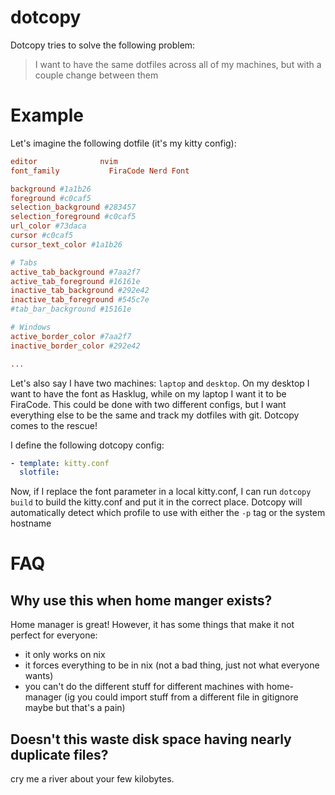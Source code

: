 # dotcopy

Dotcopy tries to solve the following problem:

> I want to have the same dotfiles across all of my machines, but with a couple change between them

# Example

Let's imagine the following dotfile (it's my kitty config):

```conf
editor              nvim
font_family 	      FiraCode Nerd Font

background #1a1b26
foreground #c0caf5
selection_background #283457
selection_foreground #c0caf5
url_color #73daca
cursor #c0caf5
cursor_text_color #1a1b26

# Tabs
active_tab_background #7aa2f7
active_tab_foreground #16161e
inactive_tab_background #292e42
inactive_tab_foreground #545c7e
#tab_bar_background #15161e

# Windows
active_border_color #7aa2f7
inactive_border_color #292e42

...
```

Let's also say I have two machines: `laptop` and `desktop`. On my desktop I want to have the font as Hasklug, while on my laptop I want it to be FiraCode. This could be done with two different configs, but I want everything else to be the same and track my dotfiles with git. Dotcopy comes to the rescue!

I define the following dotcopy config:

```yaml
- template: kitty.conf
  slotfile:
```

Now, if I replace the font parameter in a local kitty.conf, I can run `dotcopy build` to build the kitty.conf and put it in the correct place. Dotcopy will automatically detect which profile to use with either the `-p` tag or the system hostname

# FAQ

## Why use this when home manger exists?

Home manager is great! However, it has some things that make it not perfect for everyone:

- it only works on nix
- it forces everything to be in nix (not a bad thing, just not what everyone wants)
- you can't do the different stuff for different machines with home-manager (ig you could import stuff from a different file in gitignore maybe but that's a pain)

## Doesn't this waste disk space having nearly duplicate files?

cry me a river about your few kilobytes.
